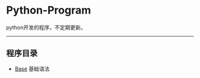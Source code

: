 # Python-Program

python开发的程序，不定期更新。

---

## 程序目录

* [Base](https://github.com/xfdipzone/python-program/tree/master/Base)
基础语法
